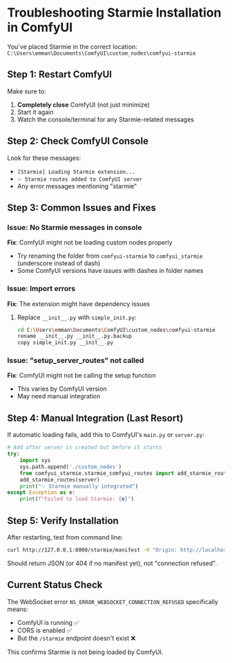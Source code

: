 # Troubleshooting Starmie Installation in ComfyUI

You've placed Starmie in the correct location: `C:\Users\emman\Documents\ComfyUI\custom_nodes\comfyui-starmie`

## Step 1: Restart ComfyUI

Make sure to:
1. **Completely close** ComfyUI (not just minimize)
2. Start it again
3. Watch the console/terminal for any Starmie-related messages

## Step 2: Check ComfyUI Console

Look for these messages:
- `[Starmie] Loading Starmie extension...` 
- `✨ Starmie routes added to ComfyUI server`
- Any error messages mentioning "starmie"

## Step 3: Common Issues and Fixes

### Issue: No Starmie messages in console
**Fix**: ComfyUI might not be loading custom nodes properly
- Try renaming the folder from `comfyui-starmie` to `comfyui_starmie` (underscore instead of dash)
- Some ComfyUI versions have issues with dashes in folder names

### Issue: Import errors
**Fix**: The extension might have dependency issues
1. Replace `__init__.py` with `simple_init.py`:
   ```bash
   cd C:\Users\emman\Documents\ComfyUI\custom_nodes\comfyui-starmie
   rename __init__.py __init__.py.backup
   copy simple_init.py __init__.py
   ```

### Issue: "setup_server_routes" not called
**Fix**: ComfyUI might not be calling the setup function
- This varies by ComfyUI version
- May need manual integration

## Step 4: Manual Integration (Last Resort)

If automatic loading fails, add this to ComfyUI's `main.py` or `server.py`:

```python
# Add after server is created but before it starts
try:
    import sys
    sys.path.append('./custom_nodes')
    from comfyui_starmie.starmie_comfyui_routes import add_starmie_routes
    add_starmie_routes(server)
    print("✨ Starmie manually integrated")
except Exception as e:
    print(f"Failed to load Starmie: {e}")
```

## Step 5: Verify Installation

After restarting, test from command line:
```bash
curl http://127.0.0.1:8000/starmie/manifest -H "Origin: http://localhost:5174"
```

Should return JSON (or 404 if no manifest yet), not "connection refused".

## Current Status Check

The WebSocket error `NS_ERROR_WEBSOCKET_CONNECTION_REFUSED` specifically means:
- ComfyUI is running ✅
- CORS is enabled ✅  
- But the `/starmie` endpoint doesn't exist ❌

This confirms Starmie is not being loaded by ComfyUI.